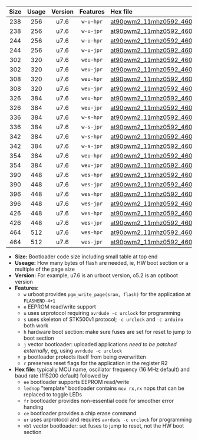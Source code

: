 |Size|Usage|Version|Features|Hex file|
|:-:|:-:|:-:|:-:|:--|
|238|256|u7.6|`w-u-hpr`|[at90pwm2_11mhz0592_460800bps_ur.hex](https://raw.githubusercontent.com/stefanrueger/urboot/main//at90pwm2_11mhz0592_460800bps_ur.hex)|
|238|256|u7.6|`w-u-jpr`|[at90pwm2_11mhz0592_460800bps_ur_vbl.hex](https://raw.githubusercontent.com/stefanrueger/urboot/main//at90pwm2_11mhz0592_460800bps_ur_vbl.hex)|
|244|256|u7.6|`w-u-hpr`|[at90pwm2_11mhz0592_460800bps_lednop_ur.hex](https://raw.githubusercontent.com/stefanrueger/urboot/main//at90pwm2_11mhz0592_460800bps_lednop_ur.hex)|
|244|256|u7.6|`w-u-jpr`|[at90pwm2_11mhz0592_460800bps_lednop_ur_vbl.hex](https://raw.githubusercontent.com/stefanrueger/urboot/main//at90pwm2_11mhz0592_460800bps_lednop_ur_vbl.hex)|
|302|320|u7.6|`weu-hpr`|[at90pwm2_11mhz0592_460800bps_ee_ur.hex](https://raw.githubusercontent.com/stefanrueger/urboot/main//at90pwm2_11mhz0592_460800bps_ee_ur.hex)|
|302|320|u7.6|`weu-jpr`|[at90pwm2_11mhz0592_460800bps_ee_ur_vbl.hex](https://raw.githubusercontent.com/stefanrueger/urboot/main//at90pwm2_11mhz0592_460800bps_ee_ur_vbl.hex)|
|308|320|u7.6|`weu-hpr`|[at90pwm2_11mhz0592_460800bps_ee_lednop_ur.hex](https://raw.githubusercontent.com/stefanrueger/urboot/main//at90pwm2_11mhz0592_460800bps_ee_lednop_ur.hex)|
|308|320|u7.6|`weu-jpr`|[at90pwm2_11mhz0592_460800bps_ee_lednop_ur_vbl.hex](https://raw.githubusercontent.com/stefanrueger/urboot/main//at90pwm2_11mhz0592_460800bps_ee_lednop_ur_vbl.hex)|
|326|384|u7.6|`weu-hpr`|[at90pwm2_11mhz0592_460800bps_ee_lednop_fr_ur.hex](https://raw.githubusercontent.com/stefanrueger/urboot/main//at90pwm2_11mhz0592_460800bps_ee_lednop_fr_ur.hex)|
|326|384|u7.6|`weu-jpr`|[at90pwm2_11mhz0592_460800bps_ee_lednop_fr_ur_vbl.hex](https://raw.githubusercontent.com/stefanrueger/urboot/main//at90pwm2_11mhz0592_460800bps_ee_lednop_fr_ur_vbl.hex)|
|336|384|u7.6|`w-s-hpr`|[at90pwm2_11mhz0592_460800bps.hex](https://raw.githubusercontent.com/stefanrueger/urboot/main//at90pwm2_11mhz0592_460800bps.hex)|
|336|384|u7.6|`w-s-jpr`|[at90pwm2_11mhz0592_460800bps_vbl.hex](https://raw.githubusercontent.com/stefanrueger/urboot/main//at90pwm2_11mhz0592_460800bps_vbl.hex)|
|342|384|u7.6|`w-s-hpr`|[at90pwm2_11mhz0592_460800bps_lednop.hex](https://raw.githubusercontent.com/stefanrueger/urboot/main//at90pwm2_11mhz0592_460800bps_lednop.hex)|
|342|384|u7.6|`w-s-jpr`|[at90pwm2_11mhz0592_460800bps_lednop_vbl.hex](https://raw.githubusercontent.com/stefanrueger/urboot/main//at90pwm2_11mhz0592_460800bps_lednop_vbl.hex)|
|354|384|u7.6|`weu-hpr`|[at90pwm2_11mhz0592_460800bps_ee_lednop_fr_ce_ur.hex](https://raw.githubusercontent.com/stefanrueger/urboot/main//at90pwm2_11mhz0592_460800bps_ee_lednop_fr_ce_ur.hex)|
|354|384|u7.6|`weu-jpr`|[at90pwm2_11mhz0592_460800bps_ee_lednop_fr_ce_ur_vbl.hex](https://raw.githubusercontent.com/stefanrueger/urboot/main//at90pwm2_11mhz0592_460800bps_ee_lednop_fr_ce_ur_vbl.hex)|
|390|448|u7.6|`wes-hpr`|[at90pwm2_11mhz0592_460800bps_ee.hex](https://raw.githubusercontent.com/stefanrueger/urboot/main//at90pwm2_11mhz0592_460800bps_ee.hex)|
|390|448|u7.6|`wes-jpr`|[at90pwm2_11mhz0592_460800bps_ee_vbl.hex](https://raw.githubusercontent.com/stefanrueger/urboot/main//at90pwm2_11mhz0592_460800bps_ee_vbl.hex)|
|396|448|u7.6|`wes-hpr`|[at90pwm2_11mhz0592_460800bps_ee_lednop.hex](https://raw.githubusercontent.com/stefanrueger/urboot/main//at90pwm2_11mhz0592_460800bps_ee_lednop.hex)|
|396|448|u7.6|`wes-jpr`|[at90pwm2_11mhz0592_460800bps_ee_lednop_vbl.hex](https://raw.githubusercontent.com/stefanrueger/urboot/main//at90pwm2_11mhz0592_460800bps_ee_lednop_vbl.hex)|
|426|448|u7.6|`wes-hpr`|[at90pwm2_11mhz0592_460800bps_ee_lednop_fr.hex](https://raw.githubusercontent.com/stefanrueger/urboot/main//at90pwm2_11mhz0592_460800bps_ee_lednop_fr.hex)|
|426|448|u7.6|`wes-jpr`|[at90pwm2_11mhz0592_460800bps_ee_lednop_fr_vbl.hex](https://raw.githubusercontent.com/stefanrueger/urboot/main//at90pwm2_11mhz0592_460800bps_ee_lednop_fr_vbl.hex)|
|464|512|u7.6|`wes-hpr`|[at90pwm2_11mhz0592_460800bps_ee_lednop_fr_ce.hex](https://raw.githubusercontent.com/stefanrueger/urboot/main//at90pwm2_11mhz0592_460800bps_ee_lednop_fr_ce.hex)|
|464|512|u7.6|`wes-jpr`|[at90pwm2_11mhz0592_460800bps_ee_lednop_fr_ce_vbl.hex](https://raw.githubusercontent.com/stefanrueger/urboot/main//at90pwm2_11mhz0592_460800bps_ee_lednop_fr_ce_vbl.hex)|

- **Size:** Bootloader code size including small table at top end
- **Useage:** How many bytes of flash are needed, ie, HW boot section or a multiple of the page size
- **Version:** For example, u7.6 is an urboot version, o5.2 is an optiboot version
- **Features:**
  + `w` urboot provides `pgm_write_page(sram, flash)` for the application at `FLASHEND-4+1`
  + `e` EEPROM read/write support
  + `u` uses urprotocol requiring `avrdude -c urclock` for programming
  + `s` uses skeleton of STK500v1 protocol; `-c urclock` and `-c arduino` both work
  + `h` hardware boot section: make sure fuses are set for reset to jump to boot section
  + `j` vector bootloader: uploaded applications *need to be patched externally*, eg, using `avrdude -c urclock`
  + `p` bootloader protects itself from being overwritten
  + `r` preserves reset flags for the application in the register R2
- **Hex file:** typically MCU name, oscillator frequency (16 MHz default) and baud rate (115200 default) followed by
  + `ee` bootloader supports EEPROM read/write
  + `lednop` "template" bootloader contains `mov rx,rx` nops that can be replaced to toggle LEDs
  + `fr` bootloader provides non-essential code for smoother error handing
  + `ce` bootloader provides a chip erase command
  + `ur` uses urprotocol and requires `avrdude -c urclock` for programming
  + `vbl` vector bootloader: set fuses to jump to reset, not the HW boot section
